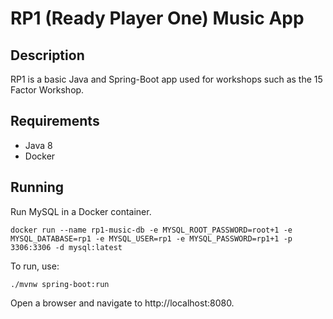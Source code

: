 # RP1 (Ready Player One) Music App

## Description

RP1 is a basic Java and Spring-Boot app used for workshops such as the 15 Factor Workshop.

## Requirements
- Java 8
- Docker

## Running

Run MySQL in a Docker container.
```
docker run --name rp1-music-db -e MYSQL_ROOT_PASSWORD=root+1 -e MYSQL_DATABASE=rp1 -e MYSQL_USER=rp1 -e MYSQL_PASSWORD=rp1+1 -p 3306:3306 -d mysql:latest
```
 
To run, use:
```
./mvnw spring-boot:run
```

Open a browser and navigate to http://localhost:8080.
